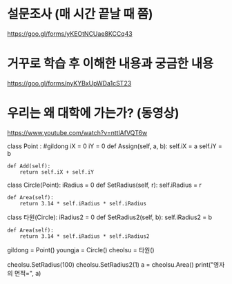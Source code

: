 # 설문조사 (매 시간 끝날 때 쯤)
https://goo.gl/forms/yKEOtNCUae8KCCq43

# 거꾸로 학습 후 이해한 내용과 궁금한 내용 
https://goo.gl/forms/nyKYBxUpWDa1cST23

# 우리는 왜 대학에 가는가? (동영상)
https://www.youtube.com/watch?v=nttlAfVQT6w

class Point : #gildong
    iX = 0
    iY = 0
    def Assign(self, a, b):
        self.iX = a
        self.iY = b

    def Add(self):
        return self.iX + self.iY

class Circle(Point):
	iRadius = 0
	def SetRadius(self, r):
		self.iRadius = r

	def Area(self):
		return 3.14 * self.iRadius * self.iRadius

class 타원(Circle):
    iRadius2 = 0
    def SetRadius2(self, b):
        self.iRadius2 = b
	
    def Area(self):
        return 3.14 * self.iRadius * self.iRadius2

gildong = Point()
youngja = Circle()
cheolsu = 타원()

cheolsu.SetRadius(100)
cheolsu.SetRadius2(1)
a = cheolsu.Area()
print("영자의 면적=", a)





